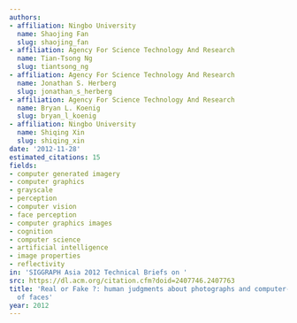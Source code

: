 ```yaml
---
authors:
- affiliation: Ningbo University
  name: Shaojing Fan
  slug: shaojing_fan
- affiliation: Agency For Science Technology And Research
  name: Tian-Tsong Ng
  slug: tiantsong_ng
- affiliation: Agency For Science Technology And Research
  name: Jonathan S. Herberg
  slug: jonathan_s_herberg
- affiliation: Agency For Science Technology And Research
  name: Bryan L. Koenig
  slug: bryan_l_koenig
- affiliation: Ningbo University
  name: Shiqing Xin
  slug: shiqing_xin
date: '2012-11-28'
estimated_citations: 15
fields:
- computer generated imagery
- computer graphics
- grayscale
- perception
- computer vision
- face perception
- computer graphics images
- cognition
- computer science
- artificial intelligence
- image properties
- reflectivity
in: 'SIGGRAPH Asia 2012 Technical Briefs on '
src: https://dl.acm.org/citation.cfm?doid=2407746.2407763
title: 'Real or Fake ?: human judgments about photographs and computer-generated images
  of faces'
year: 2012
---
```

